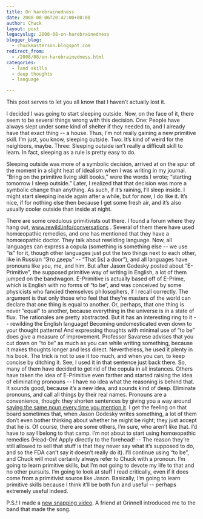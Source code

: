 ```yaml
---
title: On harebrainedness
date: 2008-08-06T20:42:00+00:00
author: Chuck
layout: post
legacyslug: 2008-08-on-harebrainedness
blogger_blog:
  - chuckmasterson.blogspot.com
redirect_from:
  - /2008/08/on-harebrainedness.html
categories:
  - land skills
  - deep thoughts
  - language

---
```

This post serves to let you all know that I haven’t actually lost it.  

I decided I was going to start sleeping outside. Now, on the face of it, there
seem to be several things wrong with this decision. One: People have always
slept under some kind of shelter if they needed to, and I already have that
exact thing -- a house. Thus, I’m not really gaining a new primitive skill. I’m
just, you know, sleeping outside. Two: It’s kind of weird for the neighbors,
maybe. Three: Sleeping outside isn’t really a difficult skill to learn. In
fact, sleeping as a rule is pretty easy to do.  

Sleeping outside was more of a symbolic decision, arrived at on the spur of the
moment in a slight heat of idealism when I was writing in my journal. “Bring on
the primitive living skill books,” were the words I wrote; “starting tomorrow I
sleep outside.” Later, I realized that that decision was more a symbolic change
than anything. As such, if it’s raining, I’ll sleep inside. I might start
sleeping inside again after a while, but for now, I do like it. It’s nice, if
for nothing else then because I get some fresh air, and it’s also usually
cooler outside than inside at night.  

There are some credulous primitivists out there. I found a forum where they
hang out, www.rewild.info/conversations . Several of them there have used
homœopathic remedies, and one has mentioned that they have a homœopathic
doctor. They talk about rewilding language. Now, all languages can express a
copula (something is something else -- we use “is” for it, though other
languages just put the two things next to each other, like in Russian “Это
дверь” -- “That [is] a door”), and all languages have pronouns like you, me,
and him. But after Jason Godesky posted about “E-Primitive”, the supposed
primitive way of writing in English, a lot of them jumped on the bandwagon.
E-Primitive is actually based off of E-Prime, which is English with no forms of
“to be”, and was conceived by some physicists who fancied themselves
philosophers, if I recall correctly. The argument is that only those who feel
that they’re masters of the world can declare that one thing is equal to
another. Or, perhaps, that one thing is never “equal” to another, because
everything in the universe is in a state of flux. The rationales are pretty
abstracted. But it has an interesting ring to it -- rewilding the English
language! Becoming undomesticated even down to your thought patterns! And
expressing thoughts with minimal use of “to be” does give a measure of
improvement. Professor Savarese advises that you cut down on “to be” as much as
you can while writing something, because it makes thoughts longer and  less
direct. Nevertheless, he used it plenty in his book. The trick is not to use it
too much, and when you can, to keep concise by ditching it. See, I used it in
that sentence just back there. So, many of them have decided to get rid of the
copula in all instances. Others have taken the idea of E-Primitive even farther
and started raising the idea of eliminating pronouns -- I have no idea what the
reasoning is behind that. It sounds good, because it’s a new idea, and sounds
kind of deep. Eliminate pronouns, and call all things by their real names.
Pronouns are a convenience, though: they shorten sentences by giving you a way
around [saying the same noun every time you mention
it](http://www.youtube.com/watch?v=HevM-35hJUE). I get the feeling on that
board sometimes that, when Jason Godesky writes something, a lot of them don’t
even bother thinking about whether he might be right; they just accept that he
is. Of course, there are some others, I’m sure, who aren’t like that. I’d have
to say I belong to that camp. I’m not about to start using homœopathic remedies
(Head-On! Apply directly to the forehead! -- The reason they’re still allowed
to sell that stuff is that they never say what it’s supposed to do, and so the
FDA can’t say it doesn’t really do it). I’ll continue using “to be”, and Chuck
will most certainly always refer to Chuck with a pronoun. I’m going to learn
primitive skills, but I’m not going to devote my life to that and no other
pursuits. I’m going to look at stuff I read critically, even if it does come
from a primitivist source like Jason. Basically, I’m going to learn primitive
skills because I think it’ll be both fun and useful -- perhaps extremely useful
indeed.

P.S.! I made a [new snapping
video](http://www.youtube.com/watch?v=iC7oRHiPlhM). A friend at Grinnell
introduced me to the band that made the song.
